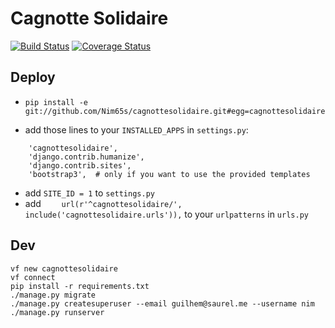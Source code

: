# Cagnotte Solidaire
[![Build Status](https://travis-ci.org/nim65s/cagnottesolidaire.svg?branch=master)](https://travis-ci.org/nim65s/cagnottesolidaire)
[![Coverage Status](https://coveralls.io/repos/github/nim65s/cagnottesolidaire/badge.svg?branch=master)](https://coveralls.io/github/nim65s/cagnottesolidaire?branch=master)

## Deploy

- `pip install -e git://github.com/Nim65s/cagnottesolidaire.git#egg=cagnottesolidaire `

- add those lines to your `INSTALLED_APPS` in `settings.py`:

```
    'cagnottesolidaire',
    'django.contrib.humanize',
    'django.contrib.sites',
    'bootstrap3',  # only if you want to use the provided templates
```
- add `SITE_ID = 1` to `settings.py`
- add `    url(r'^cagnottesolidaire/', include('cagnottesolidaire.urls')),` to your `urlpatterns` in `urls.py`


## Dev
```
vf new cagnottesolidaire
vf connect
pip install -r requirements.txt
./manage.py migrate
./manage.py createsuperuser --email guilhem@saurel.me --username nim
./manage.py runserver
```
